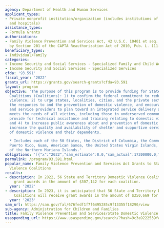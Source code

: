 ```yaml
---
agency: Department of Health and Human Services
applicant_types:
- Private nonprofit institution/organization (includes institutions of higher education
  and hospitals)
assistance_types:
- Formula Grants
authorizations:
- Family Violence Prevention and Services Act, 42 U.S.C. 10401 et seq., as amended
  by Section 201 of the CAPTA Reauthorization Act of 2010, Pub. L. 111-320.
beneficiary_types:
- Individual/Family
categories:
- Income Security and Social Services - Specialized Family and Child Welfare Services
- Income Security and Social Services - Specialized Services
cfda: '93.591'
fiscal_year: '2022'
grants_url: https://grants.gov/search-grants?cfda=93.591
layout: program
objective: 'The purpose of this program is to provide funding for State Domestic Violence
  Coalitions (Coalitions): 1) to confirm the federal commitment to reducing domestic
  violence; 2) to urge states, localities, cities, and the private sector to improve
  the responses to and the prevention of domestic violence, and encourage stakeholders
  and service providers to plan toward an integrated service delivery approach that
  meets the needs of all victims, including those in underserved communities; 3) to
  provide for technical assistance and training relating to domestic violence programs;
  and 4) to increase public awareness about and prevention of domestic violence and
  increase the quality and availability of shelter and supportive services for victims
  of domestic violence and their dependents.

  * Includes each of the 50 States, the District of Columbia, the Commonwealth of
  Puerto Rico, Guam, American Samoa, the United States Virgin Islands, and the Commonwealth
  of the Northern Mariana Islands.'
obligations: '[{"x":"2022","sam_estimate":0.0,"sam_actual":17200000.0,"usa_spending_actual":36969456.44},{"x":"2023","sam_estimate":19673500.0,"sam_actual":0.0,"usa_spending_actual":16824609.7},{"x":"2024","sam_estimate":19673500.0,"sam_actual":0.0,"usa_spending_actual":0.0}]'
permalink: /program/93.591.html
popular_name: Family Violence Prevention and Services Act Grants to State Domestic
  Violence Coalitions
results:
- description: In 2022, 56 State and Territory Domestic Violence Coalitions received
    grant awards in the amount of $307,142 for each coalition.
  year: '2022'
- description: In 2023, it is anticipated that 56 State and Territory Domestic Violence
    Coalitions will receive grant awards in the amount of $350,669 for each coalition.
  year: '2023'
sam_url: https://sam.gov/fal/676fedf1f7f6495285c9f13355f18290/view
sub-agency: Administration for Children and Families
title: Family Violence Prevention and Services/State Domestic Violence Coalitions
usaspending_url: https://www.usaspending.gov/search/?hash=9c3a9222539fac35e9075066befe60a7
---
```

